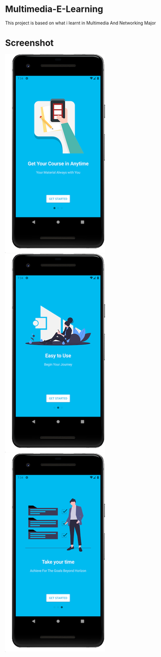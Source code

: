 # Multimedia-E-Learning
This project is based on what i learnt in Multimedia And Networking Major


# Screenshot
![alt text](https://github.com/princealvinyusuf/Multimedia-E-Learning/blob/main/images/onboarding1.png?raw=true)
![alt text](https://github.com/princealvinyusuf/Multimedia-E-Learning/blob/main/images/onboarding2.png?raw=true)
![alt text](https://github.com/princealvinyusuf/Multimedia-E-Learning/blob/main/images/onboarding3.png?raw=true)
